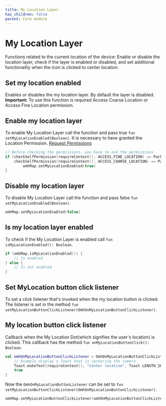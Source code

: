 ```yaml
---
title: My Location Layer
has_children: false
parent: Core module
---
```


# My Location Layer

Functions related to the current location of the device:
Enable or disable the location layer, check if the layer is enabled or disabled, and set additional functionality when the icon is clicked to center location.

## Set my location enabled

Enables or disables the my location layer.
By default the layer is disabled.
**Important:** To use this function is required Access Coarse Location or Access Fine Location permission.

## Enable my location layer

To enable My Location Layer call the function and pass true `fun setMyLocationEnabled(Boolean)`. It is necessary to have granted the Location Permission. [Request Permissions](https://developer.android.com/training/permissions/requesting)

```kotlin
// Before checking the permissions, you have to ask the permissions.
if (checkSelfPermission(requireContext(), ACCESS_FINE_LOCATION) == PackageManager.PERMISSION_GRANTED ||
    checkSelfPermission(requireContext(), ACCESS_COARSE_LOCATION) == PackageManager.PERMISSION_GRANTED) {
        omhMap.setMyLocationEnabled(true)
}
```

## Disable my location layer

To disable My Location Layer call the function and pass false `fun setMyLocationEnabled(Boolean)`.

```kotlin
omhMap.setMyLocationEnabled(false)
```

## Is my location layer enabled

To check if the My Location Layer is enabled call `fun isMyLocationEnabled(): Boolean`.

```kotlin
if (omhMap.isMyLocationEnabled()) {
    // Is enabled
} else {
    // Is not enabled
}
```

## Set MyLocation button click listener

To set a click listener that's invoked when the my location button is clicked. The listener is set in the method `fun setMyLocationButtonClickListener(OmhOnMyLocationButtonClickListener)`.

## My location button click listener

Callback when the My Location Dot(which signifies the user's location) is clicked. This callback has the method `fun onMyLocationButtonClick(): Boolean`.

```kotlin
val omhOnMyLocationButtonClickListener = OmhOnMyLocationButtonClickListener {
    // Example display a Toast that is centering the camera
    Toast.makeText(requireContext(), "Center location", Toast.LENGTH_SHORT).show()
    true
}
```

Now the `OmhOnMyLocationButtonListener` can be set to `fun setMyLocationButtonClickListener(OmhOnMyLocationButtonClickListener)`.

```kotlin
omhMap.setMyLocationButtonClickListener(omhOnMyLocationButtonClickListener)
```
